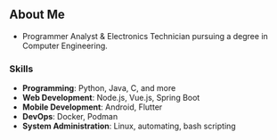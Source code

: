 ## About Me
- Programmer Analyst & Electronics Technician pursuing a degree in Computer Engineering.

### Skills
  - **Programming**: Python, Java, C, and more
  - **Web Development**: Node.js, Vue.js, Spring Boot
  - **Mobile Development**: Android, Flutter
  - **DevOps**: Docker, Podman
  - **System Administration**: Linux, automating, bash scripting